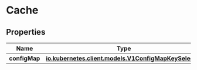 

# Cache

## Properties

Name | Type | Description | Notes
------------ | ------------- | ------------- | -------------
**configMap** | [**io.kubernetes.client.models.V1ConfigMapKeySelector**](io.kubernetes.client.models.V1ConfigMapKeySelector.md) |  | 



